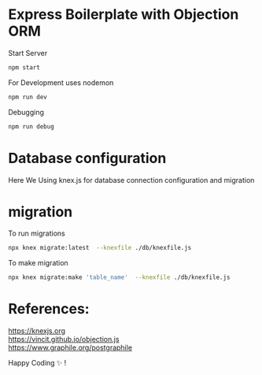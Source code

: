 # Express Boilerplate with Objection ORM

Start Server

```bash
npm start
```

For Development uses nodemon

```bash
npm run dev

```

Debugging

```bash
npm run debug

```

# Database configuration

Here We Using knex.js for database connection configuration and migration

# migration

To run migrations

```bash
npx knex migrate:latest  --knexfile ./db/knexfile.js

```

To make migration

```bash
npx knex migrate:make 'table_name'  --knexfile ./db/knexfile.js
```

# References:

https://knexjs.org <br />
https://vincit.github.io/objection.js <br />
https://www.graphile.org/postgraphile

Happy Coding ✨ !

